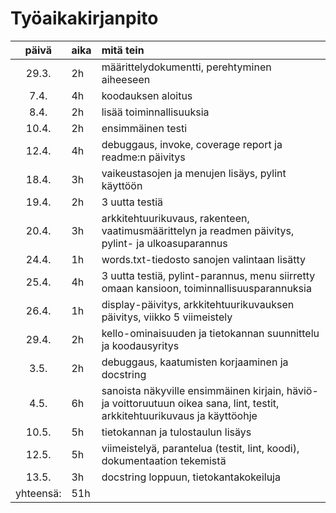 # Työaikakirjanpito

| päivä | aika | mitä tein  |
| :----:|:-----| :-----|
| 29.3. | 2h   |  määrittelydokumentti, perehtyminen aiheeseen  |
| 7.4.  | 4h   |  koodauksen aloitus  |
| 8.4.  | 2h   |  lisää toiminnallisuuksia  |
| 10.4. | 2h   |  ensimmäinen testi |
| 12.4. | 4h   |  debuggaus, invoke, coverage report ja readme:n päivitys |
| 18.4.	| 3h   |  vaikeustasojen ja menujen lisäys, pylint käyttöön	|
| 19.4. | 2h   |  3 uutta testiä  |
| 20.4. | 3h   |  arkkitehtuurikuvaus, rakenteen, vaatimusmäärittelyn ja readmen päivitys, pylint- ja ulkoasuparannus |
| 24.4. | 1h   |  words.txt-tiedosto sanojen valintaan lisätty  | 
| 25.4. | 4h   |  3 uutta testiä, pylint-parannus, menu siirretty omaan kansioon, toiminnallisuusparannuksia |
| 26.4. | 1h   |  display-päivitys, arkkitehtuurikuvauksen päivitys, viikko 5 viimeistely |
| 29.4. | 2h   |  kello-ominaisuuden ja tietokannan suunnittelu ja koodausyritys  |
| 3.5.  | 2h   |  debuggaus, kaatumisten korjaaminen ja docstring |
| 4.5.  | 6h   |  sanoista näkyville ensimmäinen kirjain, häviö-ja voittoruutuun oikea sana, lint, testit, arkkitehtuurikuvaus ja käyttöohje  |
| 10.5. | 5h   |  tietokannan ja tulostaulun lisäys |
| 12.5. | 5h   |  viimeistelyä, parantelua (testit, lint, koodi), dokumentaation tekemistä  |
| 13.5. | 3h   |  docstring loppuun, tietokantakokeiluja
| yhteensä:  | 51h
